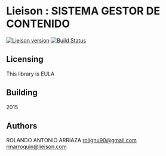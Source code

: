 
# Lieison : SISTEMA GESTOR DE CONTENIDO 

[![Lieison version](https://img.shields.io/hackage/v/pretty.svg?style=flat)]() 
[![Build Status](https://img.shields.io/travis/haskell/pretty.svg?style=flat)]()


## Licensing

This library is EULA

## Building

2015


## Authors

ROLANDO ANTONIO ARRIAZA <rolignu90@gmail.com> <rmarroquin@lieison.com>
